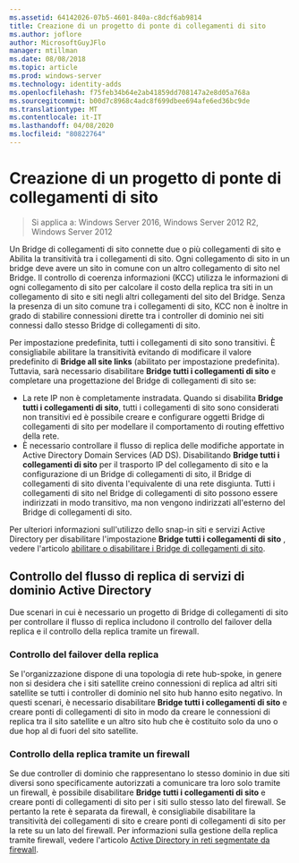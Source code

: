 ```yaml
---
ms.assetid: 64142026-07b5-4601-840a-c8dcf6ab9814
title: Creazione di un progetto di ponte di collegamenti di sito
ms.author: joflore
author: MicrosoftGuyJFlo
manager: mtillman
ms.date: 08/08/2018
ms.topic: article
ms.prod: windows-server
ms.technology: identity-adds
ms.openlocfilehash: f75feb34b64e2ab41859dd708147a2e8d05a768a
ms.sourcegitcommit: b00d7c8968c4adc8f699dbee694afe6ed36bc9de
ms.translationtype: MT
ms.contentlocale: it-IT
ms.lasthandoff: 04/08/2020
ms.locfileid: "80822764"
---
```

# <a name="creating-a-site-link-bridge-design"></a>Creazione di un progetto di ponte di collegamenti di sito

>Si applica a: Windows Server 2016, Windows Server 2012 R2, Windows Server 2012

Un Bridge di collegamenti di sito connette due o più collegamenti di sito e Abilita la transitività tra i collegamenti di sito. Ogni collegamento di sito in un bridge deve avere un sito in comune con un altro collegamento di sito nel Bridge. Il controllo di coerenza informazioni (KCC) utilizza le informazioni di ogni collegamento di sito per calcolare il costo della replica tra siti in un collegamento di sito e siti negli altri collegamenti del sito del Bridge. Senza la presenza di un sito comune tra i collegamenti di sito, KCC non è inoltre in grado di stabilire connessioni dirette tra i controller di dominio nei siti connessi dallo stesso Bridge di collegamenti di sito.  
  
Per impostazione predefinita, tutti i collegamenti di sito sono transitivi. È consigliabile abilitare la transitività evitando di modificare il valore predefinito di **Bridge all site links** (abilitato per impostazione predefinita). Tuttavia, sarà necessario disabilitare **Bridge tutti i collegamenti di sito** e completare una progettazione del Bridge di collegamenti di sito se:  

- La rete IP non è completamente instradata. Quando si disabilita **Bridge tutti i collegamenti di sito**, tutti i collegamenti di sito sono considerati non transitivi ed è possibile creare e configurare oggetti Bridge di collegamenti di sito per modellare il comportamento di routing effettivo della rete.  
- È necessario controllare il flusso di replica delle modifiche apportate in Active Directory Domain Services (AD DS). Disabilitando **Bridge tutti i collegamenti di sito** per il trasporto IP del collegamento di sito e la configurazione di un Bridge di collegamenti di sito, il Bridge di collegamenti di sito diventa l'equivalente di una rete disgiunta. Tutti i collegamenti di sito nel Bridge di collegamenti di sito possono essere indirizzati in modo transitivo, ma non vengono indirizzati all'esterno del Bridge di collegamenti di sito.  

Per ulteriori informazioni sull'utilizzo dello snap-in siti e servizi Active Directory per disabilitare l'impostazione **Bridge tutti i collegamenti di sito** , vedere l'articolo [abilitare o disabilitare i Bridge di collegamenti di sito](https://go.microsoft.com/fwlink/?LinkId=107073).  
  
## <a name="controlling-ad-ds-replication-flow"></a>Controllo del flusso di replica di servizi di dominio Active Directory

Due scenari in cui è necessario un progetto di Bridge di collegamenti di sito per controllare il flusso di replica includono il controllo del failover della replica e il controllo della replica tramite un firewall.  
  
### <a name="controlling-replication-failover"></a>Controllo del failover della replica

Se l'organizzazione dispone di una topologia di rete hub-spoke, in genere non si desidera che i siti satellite creino connessioni di replica ad altri siti satellite se tutti i controller di dominio nel sito hub hanno esito negativo. In questi scenari, è necessario disabilitare **Bridge tutti i collegamenti di sito** e creare ponti di collegamenti di sito in modo da creare le connessioni di replica tra il sito satellite e un altro sito hub che è costituito solo da uno o due hop al di fuori del sito satellite.  
  
### <a name="controlling-replication-through-a-firewall"></a>Controllo della replica tramite un firewall

Se due controller di dominio che rappresentano lo stesso dominio in due siti diversi sono specificamente autorizzati a comunicare tra loro solo tramite un firewall, è possibile disabilitare **Bridge tutti i collegamenti di sito** e creare ponti di collegamenti di sito per i siti sullo stesso lato del firewall. Se pertanto la rete è separata da firewall, è consigliabile disabilitare la transitività dei collegamenti di sito e creare ponti di collegamenti di sito per la rete su un lato del firewall. Per informazioni sulla gestione della replica tramite firewall, vedere l'articolo [Active Directory in reti segmentate da firewall](https://go.microsoft.com/fwlink/?LinkId=107074).
